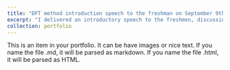 ```yaml
---
title: "DFT method introduction speech to the freshman on September 9th, 2023"
excerpt: "I delivered an introductory speech to the freshmen, discussing  the Density Functional Theory (DFT) method in the filed of heterogeneous catalysis on September 9th, 2023! The analysis of various DFT methods in the literature were especially involved during the presentation<br/><img src='/images/0909.jpg'>"
collection: portfolio
---
```


This is an item in your portfolio. It can be have images or nice text. If you name the file .md, it will be parsed as markdown. If you name the file .html, it will be parsed as HTML. 

